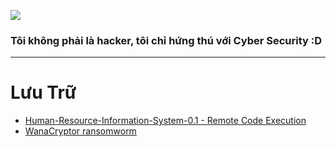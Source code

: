 ![](https://avatars.githubusercontent.com/u/39370848?v=4)
### Tôi không phải là hacker, tôi chỉ hứng thú với Cyber Security :D


--- 
# Lưu Trữ 
+ [Human-Resource-Information-System-0.1 - Remote Code Execution](https://github.com/blogth3pr0/Human-Resource-Information-System-0.1)
+ [WanaCryptor ransomworm](https://github.com/blogth3pr0/WanaCryptor)
